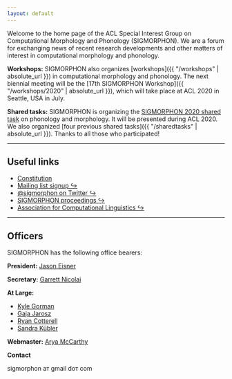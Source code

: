 ```yaml
---
layout: default
---
```


Welcome to the home page of the ACL Special Interest Group on Computational Morphology and Phonology (SIGMORPHON). We are a forum for exchanging news of recent research developments and other matters of interest in computational morphology and phonology.

**Workshops:** SIGMORPHON also organizes [workshops]({{ "/workshops" | absolute_url }}) in computational morphology and phonology. The next biennial meeting will be the [17th SIGMORPHON Workshop]({{ "/workshops/2020" | absolute_url }}), which will take place at ACL 2020 in Seattle, USA in July.

**Shared tasks:** SIGMORPHON is organizing the [SIGMORPHON 2020 shared task](sharedtasks/2020) on phonology and morphology. It will be presented during ACL 2020. We also organized [four previous shared tasks]({{ "/sharedtasks" | absolute_url }}). Thanks to all those who participated!

---

## Useful links

- [Constitution](constitution/)
- [Mailing list signup ↪](http://mailman.clsp.jhu.edu/mailman/listinfo/sigmorphon)
- [@sigmorphon on Twitter ↪](https://twitter.com/sigmorphon)
- [SIGMORPHON proceedings ↪](https://aclweb.org/anthology/sigs/sigmorphon/)
- [Association for Computational Linguistics ↪](https://www.aclweb.org/portal/)

---

## Officers

SIGMORPHON has the following office bearers:

**President:**  [Jason Eisner](https://www.cs.jhu.edu/~jason/)

**Secretary:** [Garrett Nicolai](https://garrettnicolai.github.io/Garrett-Nicolai/)

**At Large:**

* [Kyle Gorman](https://wellformedness.com)
* [Gaja Jarosz](https://blogs.umass.edu/jarosz/)
* [Ryan Cotterell](https://ryancotterell.github.io) <!--reinstated by ACL exec after leave-->
* [Sandra Kübler](http://cl.indiana.edu/~skuebler/)

**Webmaster:** [Arya McCarthy](https://cs.jhu.edu/~arya)

**Contact**

sigmorphon ат gmail dот com
